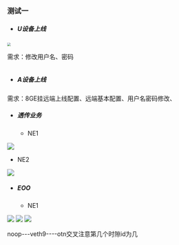### 测试一

- ##### U设备上线

<img src="https://version-1301999062.cos.ap-beijing.myqcloud.com/202311170925504.png" style="zoom:50%;" />

需求：修改用户名、密码

```

```

- ##### A设备上线

需求：8GE挂远端上线配置、远端基本配置、用户名密码修改、

- ##### 透传业务

  - NE1

<img src="https://gitbook-pic-1301999062.cos.ap-beijing.myqcloud.com/NE1.gif"/>

- NE2

<img src="https://gitbook-pic-1301999062.cos.ap-beijing.myqcloud.com/NE2.gif"/>

- ##### EOO

  - NE1

<img src="https://gitbook-pic-1301999062.cos.ap-beijing.myqcloud.com/NE1.gif"/>

<img src="https://gitbook-pic-1301999062.cos.ap-beijing.myqcloud.com/8ge.gif"/>

<img src="https://gitbook-pic-1301999062.cos.ap-beijing.myqcloud.com/8ge.gif"/>

noop---veth9----otn交叉注意第几个时隙id为几

